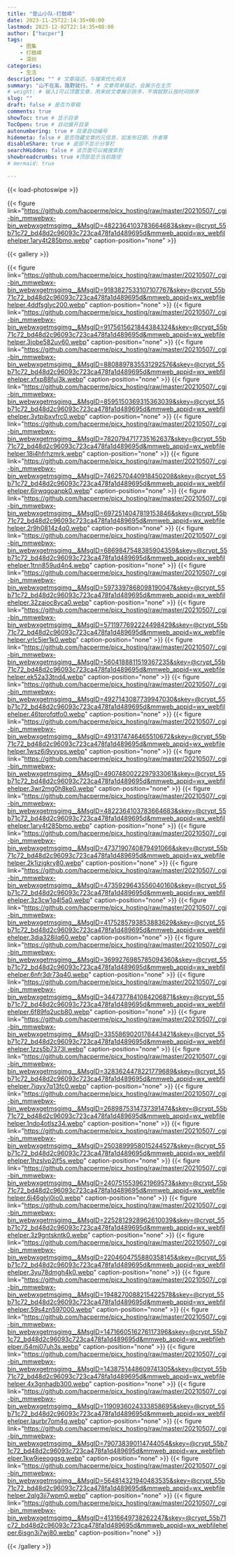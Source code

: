 ```yaml
---
title: "登山小队-打鼓嶂"
date: 2023-11-25T22:14:35+08:00
lastmod: 2023-12-02T22:14:35+08:00
author: ["hacper"]
tags:
    - 图集
    - 打鼓嶂
    - 深圳
categories:
    - 生活
description: "" # 文章描述，与搜索优化相关
summary: "山不在高，路野就行。" # 文章简单描述，会展示在主页
# weight: # 输入1可以顶置文章，用来给文章展示排序，不填就默认按时间排序
slug: ""
draft: false # 是否为草稿
comments: true
showToc: true # 显示目录
TocOpen: true # 自动展开目录
autonumbering: true # 目录自动编号
hidemeta: false # 是否隐藏文章的元信息，如发布日期、作者等
disableShare: true # 底部不显示分享栏
searchHidden: false # 该页面可以被搜索到
showbreadcrumbs: true #顶部显示当前路径
# mermaid: true

---
```


{{< load-photoswipe >}}

{{< figure link="https://github.com/hacperme/picx_hosting/raw/master/20210507/_cgi-bin_mmwebwx-bin_webwxgetmsgimg__&MsgID=4822364103783664683&skey=@crypt_55b71c72_bd48d2c96093c723ca478fa1d489695d&mmweb_appid=wx_webfilehelper.1ary4t285bmo.webp" caption-position="none" >}}

{{< gallery >}}

{{< figure link="https://github.com/hacperme/picx_hosting/raw/master/20210507/_cgi-bin_mmwebwx-bin_webwxgetmsgimg__&MsgID=9183827533107107767&skey=@crypt_55b71c72_bd48d2c96093c723ca478fa1d489695d&mmweb_appid=wx_webfilehelper.4ddfsglyc200.webp" caption-position="none" >}}
{{< figure link="https://github.com/hacperme/picx_hosting/raw/master/20210507/_cgi-bin_mmwebwx-bin_webwxgetmsgimg__&MsgID=9175615621844384324&skey=@crypt_55b71c72_bd48d2c96093c723ca478fa1d489695d&mmweb_appid=wx_webfilehelper.3jobe582uv60.webp" caption-position="none" >}}
{{< figure link="https://github.com/hacperme/picx_hosting/raw/master/20210507/_cgi-bin_mmwebwx-bin_webwxgetmsgimg__&MsgID=8808897835531292576&skey=@crypt_55b71c72_bd48d2c96093c723ca478fa1d489695d&mmweb_appid=wx_webfilehelper.xfxp88fuj3k.webp" caption-position="none" >}}
{{< figure link="https://github.com/hacperme/picx_hosting/raw/master/20210507/_cgi-bin_mmwebwx-bin_webwxgetmsgimg__&MsgID=8595150369315363039&skey=@crypt_55b71c72_bd48d2c96093c723ca478fa1d489695d&mmweb_appid=wx_webfilehelper.3ytpibxvfrc0.webp" caption-position="none" >}}
{{< figure link="https://github.com/hacperme/picx_hosting/raw/master/20210507/_cgi-bin_mmwebwx-bin_webwxgetmsgimg__&MsgID=7820794717735162637&skey=@crypt_55b71c72_bd48d2c96093c723ca478fa1d489695d&mmweb_appid=wx_webfilehelper.18i4hfrhzmrk.webp" caption-position="none" >}}
{{< figure link="https://github.com/hacperme/picx_hosting/raw/master/20210507/_cgi-bin_mmwebwx-bin_webwxgetmsgimg__&MsgID=7462570440918450208&skey=@crypt_55b71c72_bd48d2c96093c723ca478fa1d489695d&mmweb_appid=wx_webfilehelper.6jrwqgoanpk0.webp" caption-position="none" >}}
{{< figure link="https://github.com/hacperme/picx_hosting/raw/master/20210507/_cgi-bin_mmwebwx-bin_webwxgetmsgimg__&MsgID=6972514047819153846&skey=@crypt_55b71c72_bd48d2c96093c723ca478fa1d489695d&mmweb_appid=wx_webfilehelper.2r9h0814z4q0.webp" caption-position="none" >}}
{{< figure link="https://github.com/hacperme/picx_hosting/raw/master/20210507/_cgi-bin_mmwebwx-bin_webwxgetmsgimg__&MsgID=6869847548385904359&skey=@crypt_55b71c72_bd48d2c96093c723ca478fa1d489695d&mmweb_appid=wx_webfilehelper.1tnn859ud4n4.webp" caption-position="none" >}}
{{< figure link="https://github.com/hacperme/picx_hosting/raw/master/20210507/_cgi-bin_mmwebwx-bin_webwxgetmsgimg__&MsgID=5973397868098190047&skey=@crypt_55b71c72_bd48d2c96093c723ca478fa1d489695d&mmweb_appid=wx_webfilehelper.32zaioc8yca0.webp" caption-position="none" >}}
{{< figure link="https://github.com/hacperme/picx_hosting/raw/master/20210507/_cgi-bin_mmwebwx-bin_webwxgetmsgimg__&MsgID=5711977692224498429&skey=@crypt_55b71c72_bd48d2c96093c723ca478fa1d489695d&mmweb_appid=wx_webfilehelper.yrlc5jer1k0.webp" caption-position="none" >}}
{{< figure link="https://github.com/hacperme/picx_hosting/raw/master/20210507/_cgi-bin_mmwebwx-bin_webwxgetmsgimg__&MsgID=5604188811519367235&skey=@crypt_55b71c72_bd48d2c96093c723ca478fa1d489695d&mmweb_appid=wx_webfilehelper.ek52a33tnd4.webp" caption-position="none" >}}
{{< figure link="https://github.com/hacperme/picx_hosting/raw/master/20210507/_cgi-bin_mmwebwx-bin_webwxgetmsgimg__&MsgID=4927143087739947030&skey=@crypt_55b71c72_bd48d2c96093c723ca478fa1d489695d&mmweb_appid=wx_webfilehelper.46tprofqtfo0.webp" caption-position="none" >}}
{{< figure link="https://github.com/hacperme/picx_hosting/raw/master/20210507/_cgi-bin_mmwebwx-bin_webwxgetmsgimg__&MsgID=4913174746465510672&skey=@crypt_55b71c72_bd48d2c96093c723ca478fa1d489695d&mmweb_appid=wx_webfilehelper.1wsz6i9yyyps.webp" caption-position="none" >}}
{{< figure link="https://github.com/hacperme/picx_hosting/raw/master/20210507/_cgi-bin_mmwebwx-bin_webwxgetmsgimg__&MsgID=4907480022297933061&skey=@crypt_55b71c72_bd48d2c96093c723ca478fa1d489695d&mmweb_appid=wx_webfilehelper.3wr2mg0h8ke0.webp" caption-position="none" >}}
{{< figure link="https://github.com/hacperme/picx_hosting/raw/master/20210507/_cgi-bin_mmwebwx-bin_webwxgetmsgimg__&MsgID=4822364103783664683&skey=@crypt_55b71c72_bd48d2c96093c723ca478fa1d489695d&mmweb_appid=wx_webfilehelper.1ary4t285bmo.webp" caption-position="none" >}}
{{< figure link="https://github.com/hacperme/picx_hosting/raw/master/20210507/_cgi-bin_mmwebwx-bin_webwxgetmsgimg__&MsgID=4737190740879491066&skey=@crypt_55b71c72_bd48d2c96093c723ca478fa1d489695d&mmweb_appid=wx_webfilehelper.2k1izjgkry80.webp" caption-position="none" >}}
{{< figure link="https://github.com/hacperme/picx_hosting/raw/master/20210507/_cgi-bin_mmwebwx-bin_webwxgetmsgimg__&MsgID=4735929643556040160&skey=@crypt_55b71c72_bd48d2c96093c723ca478fa1d489695d&mmweb_appid=wx_webfilehelper.3z3cw1q4l5a0.webp" caption-position="none" >}}
{{< figure link="https://github.com/hacperme/picx_hosting/raw/master/20210507/_cgi-bin_mmwebwx-bin_webwxgetmsgimg__&MsgID=4175285793853883629&skey=@crypt_55b71c72_bd48d2c96093c723ca478fa1d489695d&mmweb_appid=wx_webfilehelper.3dia328ilq60.webp" caption-position="none" >}}
{{< figure link="https://github.com/hacperme/picx_hosting/raw/master/20210507/_cgi-bin_mmwebwx-bin_webwxgetmsgimg__&MsgID=3699276985785094360&skey=@crypt_55b71c72_bd48d2c96093c723ca478fa1d489695d&mmweb_appid=wx_webfilehelper.6nfr3dr73q40.webp" caption-position="none" >}}
{{< figure link="https://github.com/hacperme/picx_hosting/raw/master/20210507/_cgi-bin_mmwebwx-bin_webwxgetmsgimg__&MsgID=3447377841084206871&skey=@crypt_55b71c72_bd48d2c96093c723ca478fa1d489695d&mmweb_appid=wx_webfilehelper.6f89fq2ucb80.webp" caption-position="none" >}}
{{< figure link="https://github.com/hacperme/picx_hosting/raw/master/20210507/_cgi-bin_mmwebwx-bin_webwxgetmsgimg__&MsgID=3355869020176443421&skey=@crypt_55b71c72_bd48d2c96093c723ca478fa1d489695d&mmweb_appid=wx_webfilehelper.1zzs5b7373l.webp" caption-position="none" >}}
{{< figure link="https://github.com/hacperme/picx_hosting/raw/master/20210507/_cgi-bin_mmwebwx-bin_webwxgetmsgimg__&MsgID=3283624478221779689&skey=@crypt_55b71c72_bd48d2c96093c723ca478fa1d489695d&mmweb_appid=wx_webfilehelper.7iqyv7q13fc0.webp" caption-position="none" >}}
{{< figure link="https://github.com/hacperme/picx_hosting/raw/master/20210507/_cgi-bin_mmwebwx-bin_webwxgetmsgimg__&MsgID=2689875314737391474&skey=@crypt_55b71c72_bd48d2c96093c723ca478fa1d489695d&mmweb_appid=wx_webfilehelper.1ndo4otlsz34.webp" caption-position="none" >}}
{{< figure link="https://github.com/hacperme/picx_hosting/raw/master/20210507/_cgi-bin_mmwebwx-bin_webwxgetmsgimg__&MsgID=2503899958015244527&skey=@crypt_55b71c72_bd48d2c96093c723ca478fa1d489695d&mmweb_appid=wx_webfilehelper.1hzslvp2jf5s.webp" caption-position="none" >}}
{{< figure link="https://github.com/hacperme/picx_hosting/raw/master/20210507/_cgi-bin_mmwebwx-bin_webwxgetmsgimg__&MsgID=2407515539621969573&skey=@crypt_55b71c72_bd48d2c96093c723ca478fa1d489695d&mmweb_appid=wx_webfilehelper.6j46glyj0io0.webp" caption-position="none" >}}
{{< figure link="https://github.com/hacperme/picx_hosting/raw/master/20210507/_cgi-bin_mmwebwx-bin_webwxgetmsgimg__&MsgID=2252812928962610039&skey=@crypt_55b71c72_bd48d2c96093c723ca478fa1d489695d&mmweb_appid=wx_webfilehelper.3z9gntskntk0.webp" caption-position="none" >}}
{{< figure link="https://github.com/hacperme/picx_hosting/raw/master/20210507/_cgi-bin_mmwebwx-bin_webwxgetmsgimg__&MsgID=2204604755880358145&skey=@crypt_55b71c72_bd48d2c96093c723ca478fa1d489695d&mmweb_appid=wx_webfilehelper.3yu78dmgh4k0.webp" caption-position="none" >}}
{{< figure link="https://github.com/hacperme/picx_hosting/raw/master/20210507/_cgi-bin_mmwebwx-bin_webwxgetmsgimg__&MsgID=1948270088215422578&skey=@crypt_55b71c72_bd48d2c96093c723ca478fa1d489695d&mmweb_appid=wx_webfilehelper.59s4zn597000.webp" caption-position="none" >}}
{{< figure link="https://github.com/hacperme/picx_hosting/raw/master/20210507/_cgi-bin_mmwebwx-bin_webwxgetmsgimg__&MsgID=1471660516276117396&skey=@crypt_55b71c72_bd48d2c96093c723ca478fa1d489695d&mmweb_appid=wx_webfilehelper.i54mj07uh3s.webp" caption-position="none" >}}
{{< figure link="https://github.com/hacperme/picx_hosting/raw/master/20210507/_cgi-bin_mmwebwx-bin_webwxgetmsgimg__&MsgID=1438751448609741305&skey=@crypt_55b71c72_bd48d2c96093c723ca478fa1d489695d&mmweb_appid=wx_webfilehelper.4x3gnhadb300.webp" caption-position="none" >}}
{{< figure link="https://github.com/hacperme/picx_hosting/raw/master/20210507/_cgi-bin_mmwebwx-bin_webwxgetmsgimg__&MsgID=1190936024333858695&skey=@crypt_55b71c72_bd48d2c96093c723ca478fa1d489695d&mmweb_appid=wx_webfilehelper.laurbr7om4g.webp" caption-position="none" >}}
{{< figure link="https://github.com/hacperme/picx_hosting/raw/master/20210507/_cgi-bin_mmwebwx-bin_webwxgetmsgimg__&MsgID=790738390114744054&skey=@crypt_55b71c72_bd48d2c96093c723ca478fa1d489695d&mmweb_appid=wx_webfilehelper.1kw9jeeoggsg.webp" caption-position="none" >}}
{{< figure link="https://github.com/hacperme/picx_hosting/raw/master/20210507/_cgi-bin_mmwebwx-bin_webwxgetmsgimg__&MsgID=564814321940483535&skey=@crypt_55b71c72_bd48d2c96093c723ca478fa1d489695d&mmweb_appid=wx_webfilehelper.2qlg3ji7wpm0.webp" caption-position="none" >}}
{{< figure link="https://github.com/hacperme/picx_hosting/raw/master/20210507/_cgi-bin_mmwebwx-bin_webwxgetmsgimg__&MsgID=41316649738262247&skey=@crypt_55b71c72_bd48d2c96093c723ca478fa1d489695d&mmweb_appid=wx_webfilehelper.6isgn3i7wj80.webp" caption-position="none" >}}

{{< /gallery >}}
